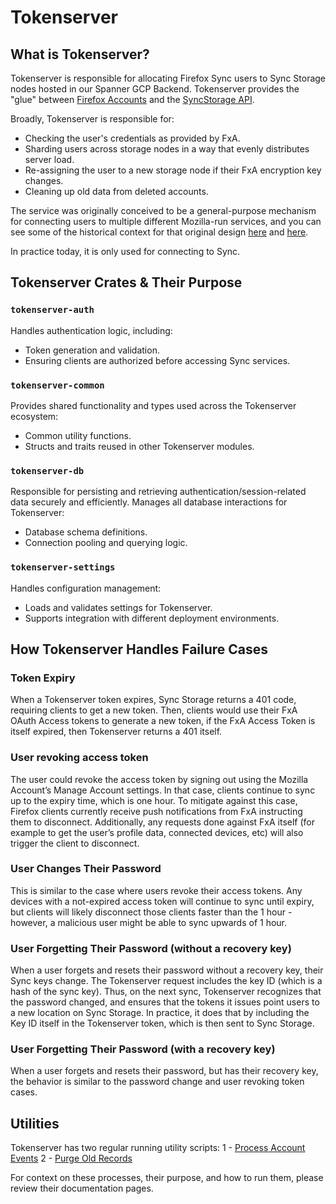 # Tokenserver

## What is Tokenserver?
Tokenserver is responsible for allocating Firefox Sync users to Sync Storage nodes hosted in our Spanner GCP Backend.
Tokenserver provides the "glue" between [Firefox Accounts](https://github.com/mozilla/fxa/) and the
[SyncStorage API](https://mozilla-services.readthedocs.io/en/latest/storage/apis-1.5.html).

Broadly, Tokenserver is responsible for:

* Checking the user's credentials as provided by FxA.
* Sharding users across storage nodes in a way that evenly distributes server load.
* Re-assigning the user to a new storage node if their FxA encryption key changes.
* Cleaning up old data from deleted accounts.

The service was originally conceived to be a general-purpose mechanism for connecting users
to multiple different Mozilla-run services, and you can see some of the historical context
for that original design [here](https://wiki.mozilla.org/Services/Sagrada/TokenServer)
and [here](https://mozilla-services.readthedocs.io/en/latest/token/index.html).

In practice today, it is only used for connecting to Sync.

## Tokenserver Crates & Their Purpose

### `tokenserver-auth`
Handles authentication logic, including:
- Token generation and validation.
- Ensuring clients are authorized before accessing Sync services.

### `tokenserver-common`
Provides shared functionality and types used across the Tokenserver ecosystem:
- Common utility functions.
- Structs and traits reused in other Tokenserver modules.

### `tokenserver-db`
Responsible for persisting and retrieving authentication/session-related data securely and efficiently.
Manages all database interactions for Tokenserver:
- Database schema definitions.
- Connection pooling and querying logic.

### `tokenserver-settings`
Handles configuration management:
- Loads and validates settings for Tokenserver.
- Supports integration with different deployment environments.

## How Tokenserver Handles Failure Cases

### Token Expiry
When a Tokenserver token expires, Sync Storage returns a 401 code, requiring clients to get a new token. Then, clients would use their FxA OAuth Access tokens to generate a new token, if the FxA Access Token is itself expired, then Tokenserver returns a 401 itself.

### User revoking access token
The user could revoke the access token by signing out using the Mozilla Account’s Manage Account settings. In that case, clients continue to sync up to the expiry time, which is one hour. To mitigate against this case, Firefox clients currently receive push notifications from FxA instructing them to disconnect. Additionally, any requests done against FxA itself (for example to get the user’s profile data, connected devices, etc) will also trigger the client to disconnect.

### User Changes Their Password
This is similar to the case where users revoke their access tokens. Any devices with a not-expired access token will continue to sync until expiry, but clients will likely disconnect those clients faster than the 1 hour - however, a malicious user might be able to sync upwards of 1 hour.

### User Forgetting Their Password (without a recovery key)
When a user forgets and resets their password without a recovery key, their Sync keys change. The Tokenserver request includes the key ID (which is a hash of the sync key). Thus, on the next sync, Tokenserver recognizes that the password changed, and ensures that the tokens it issues point users to a new location on Sync Storage. In practice, it does that by including the Key ID itself in the Tokenserver token, which is then sent to Sync Storage.

### User Forgetting Their Password (with a recovery key)
When a user forgets and resets their password, but has their recovery key, the behavior is similar to the password change and user revoking token cases.


## Utilities
Tokenserver has two regular running utility scripts:
1 - [Process Account Events](../tools/process_account_events.md)
2 - [Purge Old Records](../tools/purge_old_records_tokenserver.md)

For context on these processes, their purpose, and how to run them, please review their documentation pages.